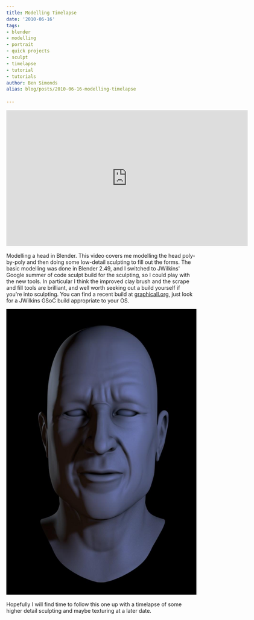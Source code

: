 ```yaml
---
title: Modelling Timelapse
date: '2010-06-16'
tags:
- blender
- modelling
- portrait
- quick projects
- sculpt
- timelapse
- tutorial
- tutorials
author: Ben Simonds
alias: blog/posts/2010-06-16-modelling-timelapse

---
```


<iframe title="vimeo-player" src="https://player.vimeo.com/video/12619595" width="640" height="360" frameborder="0" allowfullscreen></iframe>

Modelling a head in Blender. This video covers me modelling the head poly-by-poly and then doing some low-detail sculpting to fill out the forms. The basic modelling was done in Blender 2.49, and I switched to JWilkins' Google summer of code sculpt build for the sculpting, so I could play with the new tools. In particular I think the improved clay brush and the scrape and fill tools are brilliant, and well worth seeking out a build yourself if you're into sculpting. You can find a recent build at [graphicall.org](http://graphicall.org), just look for a JWilkins GSoC build appropriate to your OS. 

![>< ><](/images/old/face1.jpg)


Hopefully I will find time to follow this one up with a timelapse of some higher detail sculpting and maybe texturing at a later date.

